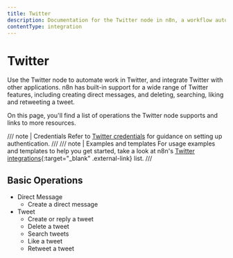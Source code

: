 ```yaml
---
title: Twitter
description: Documentation for the Twitter node in n8n, a workflow automation platform. Includes details of operations and configuration, and links to examples and credentials information.
contentType: integration
---
```


# Twitter

Use the Twitter node to automate work in Twitter, and integrate Twitter with other applications. n8n has built-in support for a wide range of Twitter features, including creating direct messages, and deleting, searching, liking and retweeting a tweet. 

On this page, you'll find a list of operations the Twitter node supports and links to more resources.

/// note | Credentials
Refer to [Twitter credentials](/integrations/builtin/credentials/twitter/) for guidance on setting up authentication. 
///
/// note | Examples and templates
For usage examples and templates to help you get started, take a look at n8n's [Twitter integrations](https://n8n.io/integrations/twitter/){:target="_blank" .external-link} list.
///

## Basic Operations

* Direct Message
    * Create a direct message
* Tweet
    * Create or reply a tweet
    * Delete a tweet
    * Search tweets
    * Like a tweet
    * Retweet a tweet

